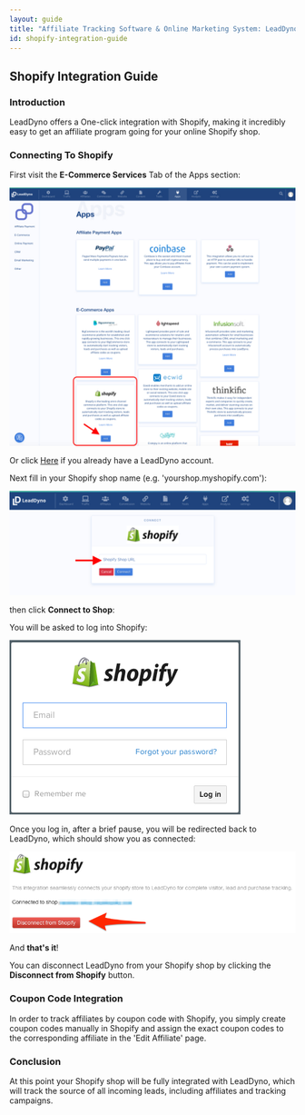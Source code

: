 ```yaml
---
layout: guide
title: "Affiliate Tracking Software & Online Marketing System: LeadDyno"
id: shopify-integration-guide
---
```


## Shopify Integration Guide

### Introduction

LeadDyno offers a One-click integration with Shopify, making it incredibly easy to get an affiliate program going for
your online Shopify shop.

### Connecting To Shopify

First visit the **E-Commerce Services** Tab of the Apps section:

![Shopify Setup](img/shopify_integration.jpg)

Or click [Here](https://app.leaddyno.com/settings/integrations/e-commerce) if you already have a LeadDyno account.

Next fill in your Shopify shop name (e.g. 'yourshop.myshopify.com'):

![Shopify Setup](img/shop_name.jpg)

then click **Connect to Shop**:

You will be asked to log into Shopify:

![Shopify Setup](img/shopify_login.png)

Once you log in, after a brief pause, you will be redirected back to LeadDyno, which should show you as connected:

![Shopify Setup](img/shopify_after_connect.png)

And **that's it**!

You can disconnect LeadDyno from your Shopify shop by clicking the **Disconnect from Shopify** button.

<a class="docs-anchor" id="coupon"> </a>

### Coupon Code Integration

In order to track affiliates by coupon code with Shopify, you simply create coupon codes manually in Shopify and assign the exact coupon codes to the corresponding affiliate in the 'Edit Affiliate' page.

### Conclusion

At this point your Shopify shop will be fully integrated with LeadDyno, which will track the source of all incoming leads,
including affiliates and tracking campaigns.
